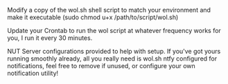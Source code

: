 Modify a copy of the wol.sh shell script to match your environment and make it executable (sudo chmod u+x /path/to/script/wol.sh)

Update your Crontab to run the wol script at whatever frequency works for you, I run it every 30 minutes.

NUT Server configurations provided to help with setup. If you've got yours running smoothly already, all you really need is wol.sh
ntfy configured for notifications, feel free to remove if unused, or configure your own notification utility!
